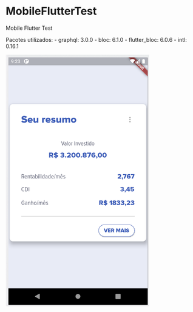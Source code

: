 # MobileFlutterTest
Mobile Flutter Test


Pacotes utilizados:
    -   graphql: 3.0.0
    -   bloc: 6.1.0
    -   flutter_bloc: 6.0.6
    -   intl: 0.16.1

![App Screen](/lib/assets/images/MobileTeste.png)
